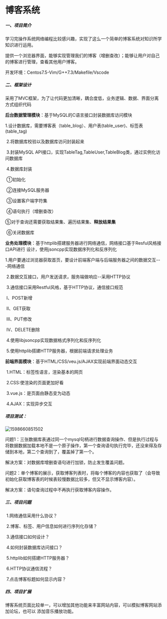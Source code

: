 # 博客系统

##### 一、项目简介

学习完操作系统网络编程比较感兴趣，实现了这么一个简单的博客系统对知识所学知识进行运用。

提供一个浏览器界面，能够实现管理我们的博客（增删查改）；能够让用户对自己的博客进行管理，查看其他用户博客。

开发环境：Centos7.5-Vim/G++7.3/Makefile/Vscode

##### 二、框架设计

采用了MVC框架，为了让代码更加清晰，耦合度低，业务逻辑、数据、界面分离方式组织代码

**后台数据管理模块**：基于MySQL的C语言接口封装数据库访问模块

​		1.设计数据库，需要博客表（table_blog）、用户表(table_user)、标签表(table_tag)

​		2.将数据库校验以及数据库访问封装起来

​		3.封装MySQL API接口，实现TableTag,TableUser,TableBlog类，通过实例化访问数据库

​		4.数据库封装

​					①初始化 

​					②连接MySQL服务器

​                    ③设置客户端字符集

​					④语句执行（增删查改）

​					⑤对于查询还需要获取结果集、遍历结果集、**释放结果集**

​					⑥关闭数据库

**业务处理模块**：基于httplib搭建服务器进行网络通信，网络接口基于Resful风格接口API进行				设计，使用jsoncpp实现数据序列化和反序列化

​		1.用户要通过浏览器获取首页，要设计前端客户端与后端服务器之间的数据交互---网络通信

​		2.数据交互接口，用户发送请求，服务端做响应--采用HTTP协议

​		3.通信接口采用Restful风格，基于HTTP协议，通信接口规范

​				Ⅰ、POST新增

​				Ⅱ、GET获取

​				Ⅲ、PUT修改

​				Ⅳ、DELETE删除

​		4.使用libjsoncpp实现数据格式序列化和反序列化

​		5.使用httplib搭建HTTP服务器，根据前端请求处理业务	

**前端界面模块**：基于HTML/CSS/veu.js/AJAX实现前端界面动态交互

​		1.HTML：标签性语言，渲染基本的网页

​		2.CSS:使渲染的页面更加好看

​		3.vue.js：是页面由静态变为动态

​		4.AJAX：实现异步交互

##### 项目测试：

![1598660851502](C:\Users\闫凯\AppData\Roaming\Typora\typora-user-images\1598660851502.png)

问题1：三张数据库表通过同一个mysql句柄进行数据查询操作、但是执行过程与将数据数据加载本地不是一个原子操作，第一个查询语句执行完毕，还没来得及存储到本地，第二个查询到了，覆盖掉了第一个。

解决方案：对数据库增删查语句进行加锁，防止发生覆盖问题。

问题2：单个博客的展示，获取博客列表时，将每个博客的内容也获取了（会导致初始化获取博客表的时候表较慢数据比较多，但又不显示博客内容）。

解决方案：语句查询过程中不再执行获取博客内容操作。

##### 三、项目问题

​		1.网络通信采用什么协议？

​		2.博客、标签、用户信息如何进行序列化存储？

​		3.通信接口如何设计？

​		4.如何封装数据库访问接口？

​		5.httplib如何搭建HTTP服务器？

​		6.HTTP协议通信流程？

​		7.点击博客标题如何显示内容？

##### 四、项目扩展

​	博客系统页面比较单一，可以增加其他功能来丰富网站内容，可以模拟博客网站添加论坛，也可以	添加音乐播放功能。

​	